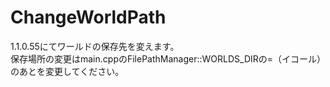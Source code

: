 # ChangeWorldPath  
1.1.0.55にてワールドの保存先を変えます。  
保存場所の変更はmain.cppのFilePathManager::WORLDS_DIRの=（イコール）のあとを変更してください。
